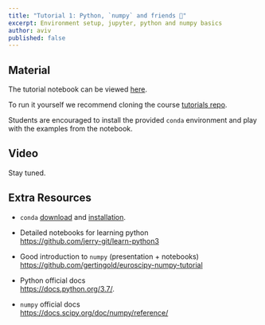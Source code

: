 ```yaml
---
title: "Tutorial 1: Python, `numpy` and friends 🐍"
excerpt: Environment setup, jupyter, python and numpy basics
author: aviv
published: false
---
```


## Material


The tutorial notebook can be viewed [here](https://nbviewer.jupyter.org/github/vistalab-technion/cs236781-tutorials/blob/master/t01/tutorial1-Python_Numpy.ipynb).

To run it yourself we recommend cloning the course [tutorials repo](https://github.com/vistalab-technion/cs236781-tutorials).

Students are encouraged to install the provided `conda` environment and play
with the examples from the notebook.

## Video

Stay tuned.

## Extra Resources

- `conda` [download](https://conda.io/miniconda.html) and
  [installation](https://conda.io/docs/user-guide/install/index.html).

- Detailed notebooks for learning python<br>
  <https://github.com/jerry-git/learn-python3>

- Good introduction to `numpy` (presentation + notebooks)<br>
  <https://github.com/gertingold/euroscipy-numpy-tutorial>

- Python official docs<br>
  <https://docs.python.org/3.7/>.

- `numpy` official docs<br>
  <https://docs.scipy.org/doc/numpy/reference/>

